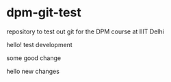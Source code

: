 # dpm-git-test
repository to test out git for the DPM course at IIIT Delhi

hello! test development

some good change





hello new changes
